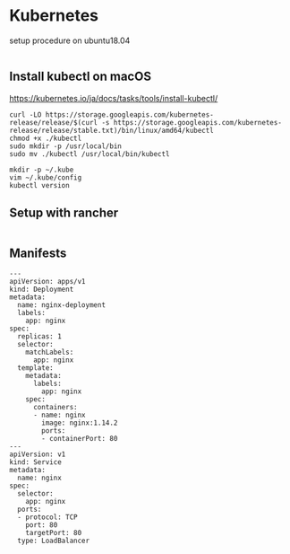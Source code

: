 
# Kubernetes

setup procedure on ubuntu18.04
```
```

## Install kubectl on macOS

https://kubernetes.io/ja/docs/tasks/tools/install-kubectl/
```
curl -LO https://storage.googleapis.com/kubernetes-release/release/$(curl -s https://storage.googleapis.com/kubernetes-release/release/stable.txt)/bin/linux/amd64/kubectl
chmod +x ./kubectl
sudo mkdir -p /usr/local/bin
sudo mv ./kubectl /usr/local/bin/kubectl

mkdir -p ~/.kube
vim ~/.kube/config
kubectl version
```

## Setup with rancher

```
```

## Manifests

```
---
apiVersion: apps/v1
kind: Deployment
metadata:
  name: nginx-deployment
  labels:
    app: nginx
spec:
  replicas: 1
  selector:
    matchLabels:
      app: nginx
  template:
    metadata:
      labels:
        app: nginx
    spec:
      containers:
      - name: nginx
        image: nginx:1.14.2
        ports:
        - containerPort: 80
---
apiVersion: v1
kind: Service
metadata:
  name: nginx
spec:
  selector:
    app: nginx
  ports:
  - protocol: TCP
    port: 80
    targetPort: 80
  type: LoadBalancer
```

